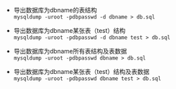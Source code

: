 - 导出数据库为dbname的表结构  
`mysqldump -uroot -pdbpasswd -d dbname > db.sql`

- 导出数据库为dbname某张表（test）结构  
`mysqldump -uroot -pdbpasswd -d dbname test > db.sql`

- 导出数据库为dbname所有表结构及表数据  
`mysqldump -uroot -pdbpasswd dbname > db.sql`

- 导出数据库为dbname某张表（test）结构及表数据  
`mysqldump -uroot -pdbpasswd dbname test > db.sql`